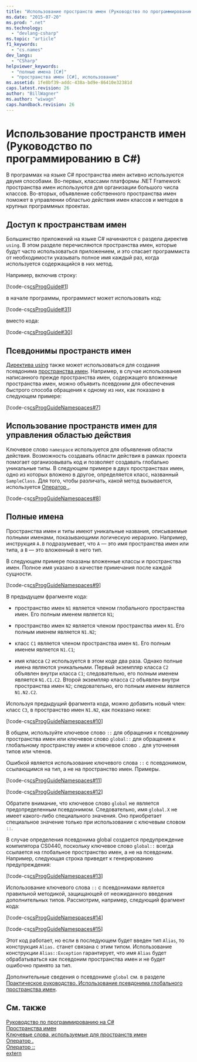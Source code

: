 ```yaml
---
title: "Использование пространств имен (Руководство по программированию в C#) | Microsoft Docs"
ms.date: "2015-07-20"
ms.prod: ".net"
ms.technology: 
  - "devlang-csharp"
ms.topic: "article"
f1_keywords: 
  - "cs.names"
dev_langs: 
  - "CSharp"
helpviewer_keywords: 
  - "полные имена [C#]"
  - "пространства имен [C#], использование"
ms.assetid: 1fe8bf39-addc-438a-bd9e-86410e32381d
caps.latest.revision: 26
author: "BillWagner"
ms.author: "wiwagn"
caps.handback.revision: 26
---
```

# Использование пространств имен (Руководство по программированию в C#)
В программах на языке C\# пространства имен активно используются двумя способами.  Во\-первых, классами платформы .NET Framework пространства имен используются для организации большого числа классов.  Во\-вторых, объявление собственного пространства имен поможет в управлении областью действия имен классов и методов в крупных программных проектах.  
  
## Доступ к пространствам имен  
 Большинство приложений на языке C\# начинаются с раздела директив `using`.  В этом разделе перечисляются пространства имен, которые будут часто использоваться приложением, и это спасает программиста от необходимости указывать полное имя каждый раз, когда используется содержащийся в них метод.  
  
 Например, включив строку:  
  
 [!code-cs[csProgGuide#1](../../../csharp/programming-guide/inside-a-program/codesnippet/CSharp/using-namespaces_1.cs)]  
  
 в начале программы, программист может использовать код:  
  
 [!code-cs[csProgGuide#31](../../../csharp/programming-guide/inside-a-program/codesnippet/CSharp/using-namespaces_2.cs)]  
  
 вместо кода:  
  
 [!code-cs[csProgGuide#30](../../../csharp/programming-guide/inside-a-program/codesnippet/CSharp/using-namespaces_3.cs)]  
  
## Псевдонимы пространств имен  
 [Директива using](../../../csharp/language-reference/keywords/using-directive.md) также может использоваться для создания псевдонима [пространства имен](../../../csharp/language-reference/keywords/namespace.md).  Например, в случае использования написанного прежде пространства имен, содержащего вложенные пространства имен, можно объявить псевдоним для обеспечения быстрого способа обращения к одному из них, как показано в следующем примере:  
  
 [!code-cs[csProgGuideNamespaces#7](../../../csharp/programming-guide/namespaces/codesnippet/CSharp/using-namespaces_4.cs)]  
  
## Использование пространств имен для управления областью действия  
 Ключевое слово `namespace` используется для объявления области действия.  Возможность создавать области действия в рамках проекта помогает организовывать код и позволяет создавать глобально уникальные типы.  В следующем примере в двух пространствах имен, одно из которых вложено в другое, определяется класс, названный `SampleClass`.  Для того, чтобы различать, какой метод вызывается, используется [Оператор .](../../../csharp/language-reference/operators/member-access-operator.md).  
  
 [!code-cs[csProgGuideNamespaces#8](../../../csharp/programming-guide/namespaces/codesnippet/CSharp/using-namespaces_5.cs)]  
  
## Полные имена  
 Пространства имен и типы имеют уникальные названия, описываемые полными именами, показывающими логическую иерархию.  Например, инструкция `A.B` подразумевает, что `A` — это имя пространства имен или типа, а `B` — это вложенный в него тип.  
  
 В следующем примере показаны вложенные классы и пространства имен.  Полное имя указано в качестве примечания после каждой сущности.  
  
 [!code-cs[csProgGuideNamespaces#9](../../../csharp/programming-guide/namespaces/codesnippet/CSharp/using-namespaces_6.cs)]  
  
 В предыдущем фрагменте кода:  
  
-   пространство имен `N1` является членом глобального пространства имен.  Его полным именем является `N1`;  
  
-   пространство имен `N2` является членом пространства имен `N1`.  Его полным именем является `N1.N2`;  
  
-   класс `C1` является членом пространства имен `N1`.  Его полным именем является `N1.C1`;  
  
-   имя класса `C2` используется в этом коде два раза.  Однако полные имена являются уникальными.  Первый экземпляр класса `C2` объявлен внутри класса `C1`; следовательно, его полным именем является `N1.C1.C2`.  Второй экземпляр класса `C2` объявлен внутри пространства имен `N2`; следовательно, его полным именем является `N1.N2.C2`.  
  
 Используя предыдущий фрагмента кода, можно добавить новый член: класс `C3`, в пространство имен `N1.N2`, как показано ниже:  
  
 [!code-cs[csProgGuideNamespaces#10](../../../csharp/programming-guide/namespaces/codesnippet/CSharp/using-namespaces_7.cs)]  
  
 В общем, используйте ключевое слово `::` для обращения к псевдониму пространства имен или ключевое слово `global::` для обращения к глобальному пространству имен и ключевое слово `.` для уточнения типов или членов.  
  
 Ошибкой является использование ключевого слова `::` с псевдонимом, ссылающимся на тип, а не на пространство имен.  Примеры.  
  
 [!code-cs[csProgGuideNamespaces#11](../../../csharp/programming-guide/namespaces/codesnippet/CSharp/using-namespaces_8.cs)]  
  
 [!code-cs[csProgGuideNamespaces#12](../../../csharp/programming-guide/namespaces/codesnippet/CSharp/using-namespaces_9.cs)]  
  
 Обратите внимание, что ключевое слово `global` не является предопределенным псевдонимом. Следовательно, имя `global.X` не имеет какого\-либо специального значения.  Оно приобретает специальное значение только при использовании с ключевым словом `::`.  
  
 В случае определения псевдонима global создается предупреждение компилятора CS0440, поскольку ключевое слово `global::` всегда ссылается на глобальное пространство имен, а не на псевдоним.  Например, следующая строка приведет к генерированию предупреждения:  
  
 [!code-cs[csProgGuideNamespaces#13](../../../csharp/programming-guide/namespaces/codesnippet/CSharp/using-namespaces_10.cs)]  
  
 Использование ключевого слова `::` с псевдонимами является правильной методикой, защищающей от неожиданного введения дополнительных типов.  Рассмотрим, например, следующий фрагмент кода:  
  
 [!code-cs[csProgGuideNamespaces#14](../../../csharp/programming-guide/namespaces/codesnippet/CSharp/using-namespaces_11.cs)]  
  
 [!code-cs[csProgGuideNamespaces#15](../../../csharp/programming-guide/namespaces/codesnippet/CSharp/using-namespaces_12.cs)]  
  
 Этот код работает, но если в последующем будет введен тип `Alias`, то конструкция `Alias.` станет связана с этим типом.  Использование конструкции `Alias::Exception` гарантирует, что имя `Alias` будет обрабатываться как псевдоним пространства имен и не будет ошибочно принято за тип.  
  
 Дополнительные сведения о псевдониме `global` см. в разделе [Практическое руководство. Использование псевдонима глобального пространства имен](../../../csharp/programming-guide/namespaces/how-to-use-the-global-namespace-alias.md).  
  
## См. также  
 [Руководство по программированию на C\#](../../../csharp/programming-guide/index.md)   
 [Пространства имен](../../../csharp/programming-guide/namespaces/index.md)   
 [Ключевые слова, используемые для пространств имен](../../../csharp/language-reference/keywords/namespace-keywords.md)   
 [Оператор .](../../../csharp/language-reference/operators/member-access-operator.md)   
 [Оператор ::](../../../csharp/language-reference/operators/namespace-alias-qualifer.md)   
 [extern](../../../csharp/language-reference/keywords/extern.md)